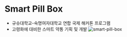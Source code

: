 # Smart Pill Box
- 규슈대학교-숙명여자대학교 연합 국제 해커톤 프로그램
- 고령화에 대비한 스마트 약통 기획 및 개발
![smart-pill-box](https://user-images.githubusercontent.com/21326503/99224022-e0c8f000-2828-11eb-8094-bb2affd7d528.png)


